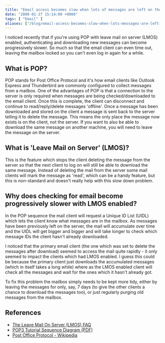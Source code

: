 ```yaml
---
title: "Email access becomes slow when lots of messages are left on the server"
date: "2008-01-27 15:14:00 +0000"
tags: [ "Email" ]
aliases: ["/blog/email-access-becomes-slow-when-lots-messages-are-left-server"]
---
```

I noticed recently that if you're using POP with leave mail on server (LMOS) enabled, authenticating and downloading new messages can become progressively slower. So much so that the email client can even time out, leaving the mailbox locked so you can't even log in again for a while.

<!--more-->

## What is POP?

POP stands for Post Office Protocol and it's how email clients like Outlook Express and Thunderbird are commonly configured to collect messages from a mailbox. One of the advantages of POP is that a connection to the server is only required when messages are being checked/downloaded to the email client. Once this is complete, the client can disconnect and continue to read/reply/delete messages 'offline'. Once a message has been downloaded and stored on the client a message is sent back to the server telling it to delete the message. This means the only place the message now exists is on the client, not the server. If you want to also be able to download the same message on another machine, you will need to leave the message on the server.

## What is 'Leave Mail on Server' (LMOS)?

This is the feature which stops the client deleting the message from the server so that the next client to log on will still be able to download the same message. Instead of deleting the mail from the server some mail clients will mark the message as 'read', which can be a handy feature, but this is non-standard and doesn't really help with this slow down problem.

## Why does checking for email become progressively slower with LMOS enabled?

In the POP sequence the mail client will request a Unique ID List (UIDL) which lets the client know what messages are in the mailbox. As messages have been previously left on the server, the mail will accumulate over time and the UIDL will get bigger and bigger and will take longer to check which message IDs the client hasn't already downloaded.

I noticed that the primary email client (the one which was set to delete the messages after download) seemed to access the mail quite rapidly - it only seemed to impact the clients which had LMOS enabled. I guess this could be because the primary client just downloads the accumulated messages (which in itself takes a long while) where as the LMOS enabled client will check all the messages and wait for the ones which it hasn't already got.

To fix this problem the mailbox simply needs to be kept more tidy, either by leaving the messages for only, say, 7 days (to give the other clients a chance to download the messages too), or just regularly purging old messages from the mailbox.

## References

* [The Leave Mail On Server (LMOS) FAQ](http://www.labridge.com/site/pages/configure/my/lmos.html)
* [POP3 Tutorial Sequence Diagram (PDF)](http://www.eventhelix.com/RealtimeMantra/Networking/POP3.pdf)
* [Post Office Protocol - Wikipedia](http://en.wikipedia.org/wiki/Post_Office_Protocol)